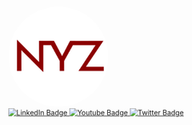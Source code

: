 <img src="https://github.com/GaryNYZ/GaryNYZ/blob/main/bitmap.png" width="200x" style="border-radius:50%;">

<div id="badges">
  <a href="https://www.linkedin.com/in/gary-nyz-88b00b247/" target="_blank">
    <img src="https://img.shields.io/badge/LinkedIn-blue?style=for-the-badge&logo=linkedin&logoColor=white" alt="LinkedIn Badge"/>
  </a>
  <a href="https://garynyz.io" target="_blank">
    <img src="https://img.shields.io/badge/Website-garynyz.io-blue?style=for-the-badge&logo=website&logoColor=white" alt="Youtube Badge"/>
  </a>
  <a href="https://twitter.com/garynyz" target="_blank">
    <img src="https://img.shields.io/badge/Twitter-blue?style=for-the-badge&logo=twitter&logoColor=white" alt="Twitter Badge"/>
  </a>
</div>

